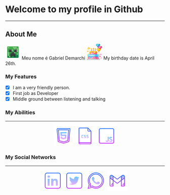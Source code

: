 <h1> Welcome to my profile in Github </h1> 
                  <hr>
                            <h2>About Me </h2>
<img src="assets\Profile\icons8-trepadeira-de-minecraft-48.png"> Meu nome é Gabriel Demarchi
<img src="assets\Profile\cake.gif" class="cake" width="50">  My birthday date is April 26th.



### My Features

- [x] I am a very friendly person.
- [x] First job as Developer
- [x] Middle ground between listening and talking

### My Abilities
<hr>

<p align="center">
        <img src="https://github.com/ehotedas/ehotedas/blob/main/assets/Abilities/icons8-html-5-64.png">
        <img src="https://github.com/ehotedas/ehotedas/blob/main/assets/Abilities/icons8-ficheiro-css-64.png">
        <img src="https://github.com/ehotedas/ehotedas/blob/main/assets/Abilities/icons8-javascript-64.png"> 
</p>

### My Social Networks
<hr>
        <p align="center">
        <a href="https://www.linkedin.com/in/gabriel-demarchi-1504ba18a/"><img src="https://github.com/ehotedas/ehotedas/blob/main/assets/Social%20Networks/icons8-linkedin-64.png"></a>
        <a href="https://twitter.com/the_bucciarati"><img src="https://github.com/ehotedas/ehotedas/blob/main/assets/Social%20Networks/icons8-twitter-quadrado-64.png"></a>
        <a href="https://api.whatsapp.com/send?phone=47984185003&text=Olá,%20Vim%20pelo%20GitHub!"><img src="https://github.com/ehotedas/ehotedas/blob/main/assets/Social%20Networks/icons8-whatsapp-64.png"></a>
        <a href="mailto:gabrielhanma@outlook.com"><img src="assets\Social Networks\icons8-gmail-64 (1).png"></a>
   
